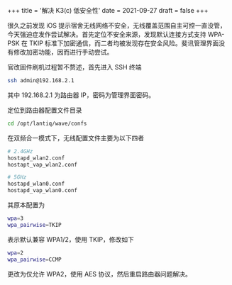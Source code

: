 +++
title = '解决 K3(c) 低安全性'
date = 2021-09-27
draft = false
+++

很久之前发现 iOS 提示宿舍无线网络不安全，无线覆盖范围自主可控一直没管，今天强迫症发作尝试解决。首先定位不安全来源，发现默认连接方式支持 WPA-PSK 在 TKIP 标准下加密通信，而二者均被发现存在安全风险。斐讯管理界面没有修改加密功能，因而进行手动尝试。

官改固件刷机过程暂不赘述，首先进入 SSH 终端

```bash
ssh admin@192.168.2.1   
```

其中 192.168.2.1 为路由器 IP，密码为管理界面密码。

定位到路由器配置文件目录

```bash
cd /opt/lantiq/wave/confs
```

在双频合一模式下，无线配置文件主要为以下四者

```bash
# 2.4GHz
hostapd_wlan2.conf
hostapt_vap_wlan2.conf

# 5GHz
hostapd_wlan0.conf
hostapd_vap_wlan0.conf
```

其原本配置为

```bash
wpa=3
wpa_pairwise=TKIP
```

表示默认兼容 WPA1/2，使用 TKIP，修改如下

```bash
wpa=2
wpa_pairwise=CCMP
```

更改为仅允许 WPA2，使用 AES 协议，然后重启路由器问题解决。
